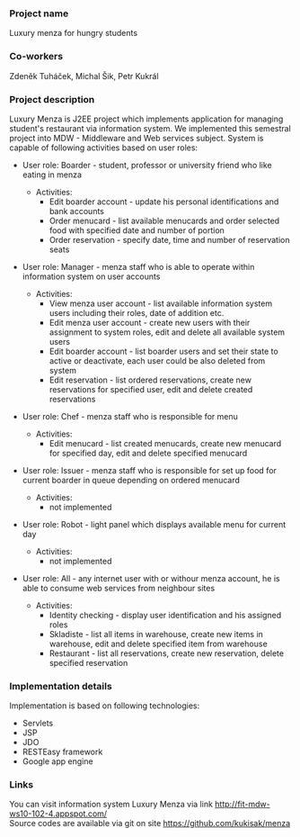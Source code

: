 ###  Project name
Luxury menza for hungry students

### Co-workers
Zdeněk Tuháček, Michal Šik, Petr Kukrál

### Project description

Luxury Menza is J2EE project which implements application for managing student's restaurant via information system. 
We implemented this semestral project into MDW - Middleware and Web services subject. System is capable of following 
activities based on user roles:

* User role: Boarder - student, professor or university friend who like eating in menza
  * Activities:
     * Edit boarder account - update his personal identifications and bank accounts
     * Order menucard - list available menucards and order selected food with specified date and number of portion
     * Order reservation - specify date, time and number of reservation seats
            
* User role: Manager - menza staff who is able to operate within information system on user accounts
  * Activities:
     * View menza user account - list available information system users including their roles, 
                                      date of addition etc.
     * Edit menza user account - create new users with their assignment to system roles, 
                                      edit and delete all available system users
     * Edit boarder account - list boarder users and set their state to active or deactivate, 
                                   each user could be also deleted from system
     * Edit reservation - list ordered reservations, create new reservations for specified user, 
                               edit and delete created reservations
            
* User role: Chef - menza staff who is responsible for menu
  * Activities:
     * Edit menucard - list created menucards, create new menucard for specified day, 
                            edit and delete specified menucard
            
* User role: Issuer - menza staff who is responsible for set up food for current boarder in queue 
                        depending on ordered menucard
  * Activities:
     * not implemented
        
* User role: Robot - light panel which displays available menu for current day
  * Activities:
     * not implemented
        
* User role: All - any internet user with or withour menza account, he is able to consume web services 
                     from neighbour sites
  * Activities:
     * Identity checking - display user identification and his assigned roles
     * Skladiste - list all items in warehouse, create new items in warehouse, 
                        edit and delete specified item from warehouse
     * Restaurant - list all reservations, create new reservation, delete specified reservation

### Implementation details
Implementation is based on following technologies:

* Servlets
* JSP
* JDO
* RESTEasy framework
* Google app engine

### Links
You can visit information system Luxury Menza via link  http://fit-mdw-ws10-102-4.appspot.com/  
Source codes are available via git on site              https://github.com/kukisak/menza


